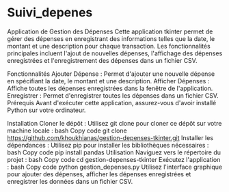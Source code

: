 # Suivi_depenes
Application de Gestion des Dépenses
Cette application tkinter permet de gérer des dépenses en enregistrant des informations telles que la date, le montant et une description pour chaque transaction. Les fonctionnalités principales incluent l'ajout de nouvelles dépenses, l'affichage des dépenses enregistrées et l'enregistrement des dépenses dans un fichier CSV.

Fonctionnalités
Ajouter Dépense : Permet d'ajouter une nouvelle dépense en spécifiant la date, le montant et une description.
Afficher Dépenses : Affiche toutes les dépenses enregistrées dans la fenêtre de l'application.
Enregistrer : Permet d'enregistrer toutes les dépenses dans un fichier CSV.
Prérequis
Avant d'exécuter cette application, assurez-vous d'avoir installé Python sur votre ordinateur.

Installation
Cloner le dépôt : Utilisez git clone pour cloner ce dépôt sur votre machine locale :
bash
Copy code
git clone https://github.com/khoukhianas/gestion-depenses-tkinter.git
Installer les dépendances : Utilisez pip pour installer les bibliothèques nécessaires :
bash
Copy code
pip install pandas
Utilisation
Naviguez vers le répertoire du projet :
bash
Copy code
cd gestion-depenses-tkinter
Exécutez l'application :
bash
Copy code
python gestion_depenses.py
Utilisez l'interface graphique pour ajouter des dépenses, afficher les dépenses enregistrées et enregistrer les données dans un fichier CSV.

